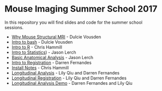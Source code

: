# Mouse Imaging Summer School 2017

In this repository you will find slides and code for the
summer school sessions.

- [Why Mouse Structural MRI](/summer_school2017/why_structural_MRI/why_structural_MRI_slides.html) - Dulcie Vousden
- [Intro to bash](/summer_school2017/intro_to_bash/intro_to_bash_slides20170821) - Dulcie Vousden
- [Intro to R](/summer_school2017/intro_to_R/intro_to_r_slides20170816) - Chris Hammill
- [Intro to Statistics](/summer_school2017/intro_to_stats/basic-stats.html)) - Jason Lerch
- [Basic Anatomical Analysis](/summer_school2017/basic_structural_analysis/intro-notebook.html) - Jason Lerch
- [Intro to Registration](/summer_school2017/intro_to_registration/MISSregistration.pdf) - Darren Fernandes
- [Install Notes](/summer_school2017/install_notes/install_notes) - Chris Hammill
- [Longitudinal Analysis](/summer_school2017/longitudinal_slides/MISS_Longitudinal_Analysis.pdf) - Lily Qiu and Darren Fernandes
- [Longitudinal Registration](/summer_school2017/longitudinal_slides/MISS_Longitudinal_Registration.pdf) - Lily Qiu and Darren Fernandes
- [Longitudinal Analysis Demo](https://github.com/Mouse-Imaging-Centre/summer_school2017/tree/master/longitudinal_analysis) - Darren Fernandes and Lily Qiu
